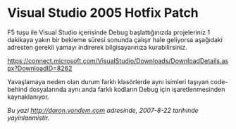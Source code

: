 # Visual Studio 2005 Hotfix Patch
F5 tuşu ile Visual Studio içerisinde Debug başlattığınızda projeleriniz
1 dakikaya yakın bir bekleme süresi sonunda çalışır hale geliyorsa
aşağıdaki adresten gerekli yamayı indirerek bilgisayarınıza
kurabilirsiniz.

<https://connect.microsoft.com/VisualStudio/Downloads/DownloadDetails.aspx?DownloadID=8262>

Yavaşlamaya neden olan durum farklı klasörlerde aynı isimleri taşıyan
code-behind dosyalarında aynı anda farklı kodların Debug için
işaretlenmesinden kaynaklanıyor.



*Bu yazi http://daron.yondem.com adresinde, 2007-8-22 tarihinde yayinlanmistir.*
